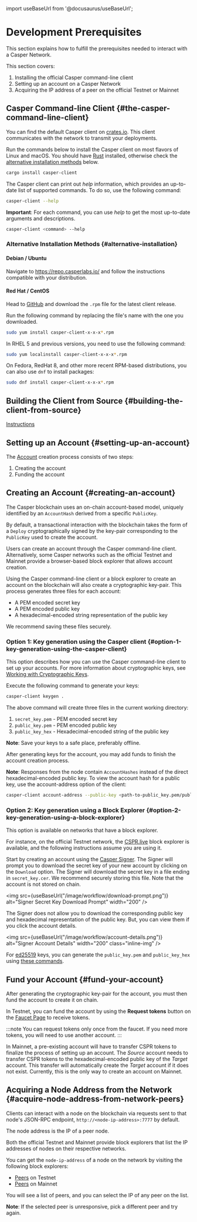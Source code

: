 import useBaseUrl from '@docusaurus/useBaseUrl';

# Development Prerequisites

This section explains how to fulfill the prerequisites needed to interact with a Casper Network.

This section covers:

1. Installing the official Casper command-line client
2. Setting up an account on a Casper Network
3. Acquiring the IP address of a peer on the official Testnet or Mainnet  

## Casper Command-line Client {#the-casper-command-line-client}

You can find the default Casper client on [crates.io](https://crates.io/crates/casper-client). This client communicates with the network to transmit your deployments.

Run the commands below to install the Casper client on most flavors of Linux and macOS. You should have [Rust](https://www.rust-lang.org/tools/install) installed, otherwise check the [alternative installation methods](#alternative-installation) below.

```bash
cargo install casper-client
```

The Casper client can print out _help_ information, which provides an up-to-date list of supported commands. To do so, use the following command:

```bash
casper-client --help
```

**Important**: For each command, you can use _help_ to get the most up-to-date arguments and descriptions.

```bash
casper-client <command> --help
```

### Alternative Installation Methods {#alternative-installation}

#### Debian / Ubuntu 

Navigate to <https://repo.casperlabs.io/> and follow the instructions compatible with your distribution.

#### Red Hat / CentOS 

Head to [GitHub](https://github.com/casper-ecosystem/casper-client-rs/releases) and download the `.rpm` file for the latest client release.

Run the following command by replacing the file's name with the one you downloaded.

```bash
sudo yum install casper-client-x-x-x*.rpm
```

In RHEL 5 and previous versions, you need to use the following command:

```bash
sudo yum localinstall casper-client-x-x-x*.rpm
```

On Fedora, RedHat 8, and other more recent RPM-based distributions, you can also use `dnf` to install packages:

```bash
sudo dnf install casper-client-x-x-x*.rpm
```


## Building the Client from Source {#building-the-client-from-source}

[Instructions]( https://github.com/casper-network/casper-node/tree/master/client)

## Setting up an Account {#setting-up-an-account}

The [Account](/design/accounts.md) creation process consists of two steps:

1. Creating the account
2. Funding the account

## Creating an Account {#creating-an-account}

The Casper blockchain uses an on-chain account-based model, uniquely identified by an `AccountHash` derived from a specific `PublicKey`.

By default, a transactional interaction with the blockchain takes the form of a `Deploy` cryptographically signed by the key-pair corresponding to the `PublicKey` used to create the account.

Users can create an account through the Casper command-line client. Alternatively, some Casper networks such as the official Testnet and Mainnet provide a browser-based block explorer that allows account creation.

Using the Casper command-line client or a block explorer to create an account on the blockchain will also create a cryptographic key-pair. This process generates three files for each account:

* A PEM encoded secret key
* A PEM encoded public key
* A hexadecimal-encoded string representation of the public key

We recommend saving these files securely.

### Option 1: Key generation using the Casper client {#option-1-key-generation-using-the-casper-client}

This option describes how you can use the Casper command-line client to set up your accounts. For more information about cryptographic keys, see [Working with Cryptographic Keys](/dapp-dev-guide/keys.md).

Execute the following command to generate your keys:

```bash
casper-client keygen .
```

The above command will create three files in the current working directory:

1. `secret_key.pem` - PEM encoded secret key
2. `public_key.pem` - PEM encoded public key
3. `public_key_hex` - Hexadecimal-encoded string of the public key

**Note**: Save your keys to a safe place, preferably offline.

After generating keys for the account, you may add funds to finish the account creation process.

**Note**: Responses from the node contain `AccountHashes` instead of the direct hexadecimal-encoded public key. To view the account hash for a public key, use the account-address option of the client:

```bash
casper-client account-address --public-key <path-to-public_key.pem/public-key-hex>
```

### Option 2: Key generation using a Block Explorer {#option-2-key-generation-using-a-block-explorer}

This option is available on networks that have a block explorer.

For instance, on the official Testnet network, the [CSPR.live](https://testnet.cspr.live/) block explorer is available, and the following instructions assume you are using it.

Start by creating an account using the [Casper Signer](../workflow/signer-guide.md). The Signer will prompt you to download the secret key of your new account by clicking on the `Download` option. The Signer will download the secret key in a file ending in `secret_key.cer`. We recommend securely storing this file. Note that the account is not stored on chain.

<img src={useBaseUrl("/image/workflow/download-prompt.png")} alt="Signer Secret Key Download Prompt" width="200" />

The Signer does not allow you to download the corresponding public key and hexadecimal representation of the public key. But, you can view them if you click the account details.

<img src={useBaseUrl("/image/workflow/account-details.png")} alt="Signer Account Details" width="200" class="inline-img" />

For [ed25519](/dapp-dev-guide/keys.md#eddsa-keys) keys, you can generate the `public_key.pem` and `public_key_hex` using [these commands](https://github.com/casper-network/casper-node/wiki/ed25519-public-keys-from-secret_key.pem).

## Fund your Account {#fund-your-account}

After generating the cryptographic key-pair for the account, you must then fund the account to create it on chain.

In Testnet, you can fund the account by using the **Request tokens** button on the [Faucet Page](https://testnet.cspr.live/tools/faucet) to receive tokens. 

:::note
You can request tokens only once from the faucet. If you need more tokens, you will need to use another account.
:::

In Mainnet, a pre-existing account will have to transfer CSPR tokens to finalize the process of setting up an account. The _Source_ account needs to transfer CSPR tokens to the hexadecimal-encoded public key of the _Target_ account. This transfer will automatically create the _Target_ account if it does not exist. Currently, this is the only way to create an account on Mainnet.

## Acquiring a Node Address from the Network {#acquire-node-address-from-network-peers}

Clients can interact with a node on the blockchain via requests sent to that node's JSON-RPC endpoint, `http://<node-ip-address>:7777` by default.

The node address is the IP of a peer node.

Both the official Testnet and Mainnet provide block explorers that list the IP addresses of nodes on their respective networks.

You can get the `node-ip-address` of a node on the network by visiting the following block explorers:

* [Peers](https://testnet.cspr.live/tools/peers) on Testnet
* [Peers](https://cspr.live/tools/peers) on Mainnet

You will see a list of peers, and you can select the IP of any peer on the list.

**Note**: If the selected peer is unresponsive, pick a different peer and try again.
